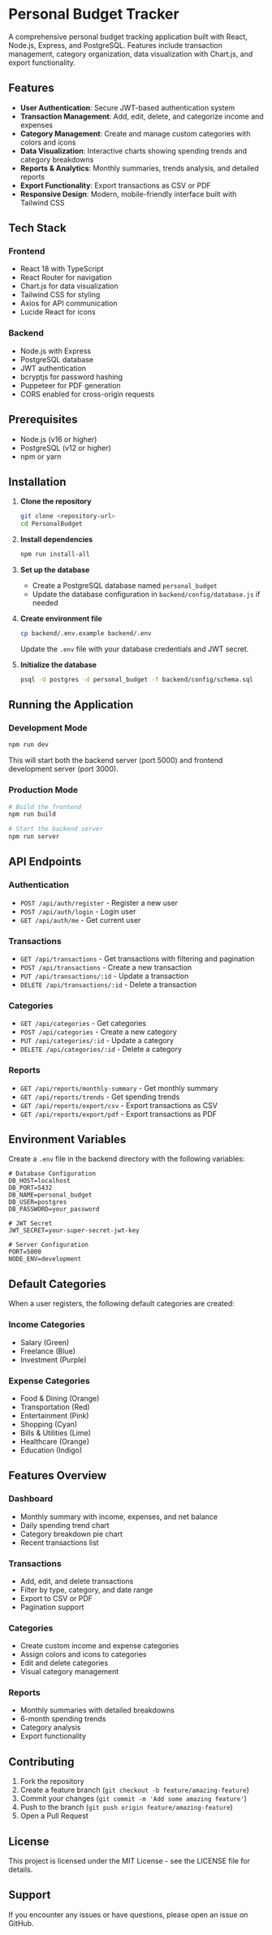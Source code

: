 # Personal Budget Tracker

A comprehensive personal budget tracking application built with React, Node.js, Express, and PostgreSQL. Features include transaction management, category organization, data visualization with Chart.js, and export functionality.

## Features

- **User Authentication**: Secure JWT-based authentication system
- **Transaction Management**: Add, edit, delete, and categorize income and expenses
- **Category Management**: Create and manage custom categories with colors and icons
- **Data Visualization**: Interactive charts showing spending trends and category breakdowns
- **Reports & Analytics**: Monthly summaries, trends analysis, and detailed reports
- **Export Functionality**: Export transactions as CSV or PDF
- **Responsive Design**: Modern, mobile-friendly interface built with Tailwind CSS

## Tech Stack

### Frontend
- React 18 with TypeScript
- React Router for navigation
- Chart.js for data visualization
- Tailwind CSS for styling
- Axios for API communication
- Lucide React for icons

### Backend
- Node.js with Express
- PostgreSQL database
- JWT authentication
- bcryptjs for password hashing
- Puppeteer for PDF generation
- CORS enabled for cross-origin requests

## Prerequisites

- Node.js (v16 or higher)
- PostgreSQL (v12 or higher)
- npm or yarn

## Installation

1. **Clone the repository**
   ```bash
   git clone <repository-url>
   cd PersonalBudget
   ```

2. **Install dependencies**
   ```bash
   npm run install-all
   ```

3. **Set up the database**
   - Create a PostgreSQL database named `personal_budget`
   - Update the database configuration in `backend/config/database.js` if needed

4. **Create environment file**
   ```bash
   cp backend/.env.example backend/.env
   ```
   Update the `.env` file with your database credentials and JWT secret.

5. **Initialize the database**
   ```bash
   psql -U postgres -d personal_budget -f backend/config/schema.sql
   ```

## Running the Application

### Development Mode
```bash
npm run dev
```
This will start both the backend server (port 5000) and frontend development server (port 3000).

### Production Mode
```bash
# Build the frontend
npm run build

# Start the backend server
npm run server
```

## API Endpoints

### Authentication
- `POST /api/auth/register` - Register a new user
- `POST /api/auth/login` - Login user
- `GET /api/auth/me` - Get current user

### Transactions
- `GET /api/transactions` - Get transactions with filtering and pagination
- `POST /api/transactions` - Create a new transaction
- `PUT /api/transactions/:id` - Update a transaction
- `DELETE /api/transactions/:id` - Delete a transaction

### Categories
- `GET /api/categories` - Get categories
- `POST /api/categories` - Create a new category
- `PUT /api/categories/:id` - Update a category
- `DELETE /api/categories/:id` - Delete a category

### Reports
- `GET /api/reports/monthly-summary` - Get monthly summary
- `GET /api/reports/trends` - Get spending trends
- `GET /api/reports/export/csv` - Export transactions as CSV
- `GET /api/reports/export/pdf` - Export transactions as PDF

## Environment Variables

Create a `.env` file in the backend directory with the following variables:

```env
# Database Configuration
DB_HOST=localhost
DB_PORT=5432
DB_NAME=personal_budget
DB_USER=postgres
DB_PASSWORD=your_password

# JWT Secret
JWT_SECRET=your-super-secret-jwt-key

# Server Configuration
PORT=5000
NODE_ENV=development
```

## Default Categories

When a user registers, the following default categories are created:

### Income Categories
- Salary (Green)
- Freelance (Blue)
- Investment (Purple)

### Expense Categories
- Food & Dining (Orange)
- Transportation (Red)
- Entertainment (Pink)
- Shopping (Cyan)
- Bills & Utilities (Lime)
- Healthcare (Orange)
- Education (Indigo)

## Features Overview

### Dashboard
- Monthly summary with income, expenses, and net balance
- Daily spending trend chart
- Category breakdown pie chart
- Recent transactions list

### Transactions
- Add, edit, and delete transactions
- Filter by type, category, and date range
- Export to CSV or PDF
- Pagination support

### Categories
- Create custom income and expense categories
- Assign colors and icons to categories
- Edit and delete categories
- Visual category management

### Reports
- Monthly summaries with detailed breakdowns
- 6-month spending trends
- Category analysis
- Export functionality

## Contributing

1. Fork the repository
2. Create a feature branch (`git checkout -b feature/amazing-feature`)
3. Commit your changes (`git commit -m 'Add some amazing feature'`)
4. Push to the branch (`git push origin feature/amazing-feature`)
5. Open a Pull Request

## License

This project is licensed under the MIT License - see the LICENSE file for details.

## Support

If you encounter any issues or have questions, please open an issue on GitHub.
